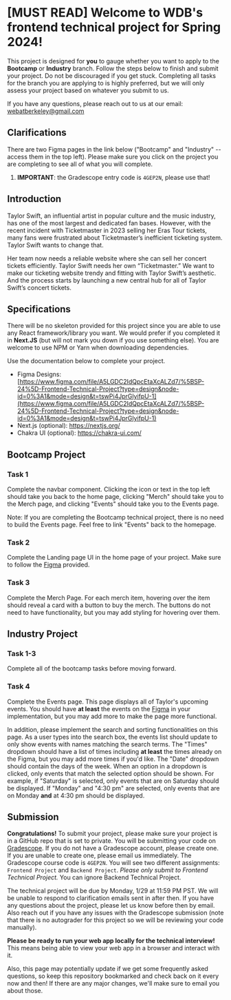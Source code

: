 # [MUST READ] Welcome to WDB's frontend technical project for Spring 2024!

This project is designed for **you** to gauge whether you want to apply to the **Bootcamp** or **Industry** branch. Follow the steps below to finish and submit your project. Do not be discouraged if you get stuck. Completing all tasks for the branch you are applying to is highly preferred, but we will only assess your project based on whatever you submit to us.

If you have any questions, please reach out to us at our email: webatberkeley@gmail.com

## Clarifications
There are two Figma pages in the link below ("Bootcamp" and "Industry" -- access them in the top left). Please make sure you click on the project you are completing to see all of what you will complete. 

1. **IMPORTANT**: the Gradescope entry code is `4GEP2N`, please use that!

## Introduction

Taylor Swift, an influential artist in popular culture and the music industry, has one of the most largest and dedicated fan bases. However, with the recent incident with Ticketmaster in 2023 selling her Eras Tour tickets, many fans were frustrated about Ticketmaster’s inefficient ticketing system. Taylor Swift wants to change that.

Her team now needs a reliable website where she can sell her concert tickets efficiently. Taylor Swift needs her own “Ticketmaster.” We want to make our ticketing website trendy and fitting with Taylor Swift’s aesthetic. And the process starts by launching a new central hub for all of Taylor Swift’s concert tickets.

## Specifications

There will be no skeleton provided for this project since you are able to use any React framework/library you want. We would prefer if you completed it in **Next.JS** (but will not mark you down if you use something else). You are welcome to use NPM or Yarn when downloading dependencies. 

Use the documentation below to complete your project.

- Figma Designs: [https://www.figma.com/file/A5LGDC2IdQpcEtaXcALZd7/%5BSP-24%5D-Frontend-Technical-Project?type=design&node-id=0%3A1&mode=design&t=tswPi4JprGlyifpU-1](https://www.figma.com/file/A5LGDC2IdQpcEtaXcALZd7/%5BSP-24%5D-Frontend-Technical-Project?type=design&node-id=0%3A1&mode=design&t=tswPi4JprGlyifpU-1)
- Next.js (optional): https://nextjs.org/
- Chakra UI (optional): https://chakra-ui.com/

## Bootcamp Project

### Task 1

Complete the navbar component. Clicking the icon or text in the top left should take you back to the home page, clicking "Merch" should take you to the Merch page, and clicking "Events" should take you to the Events page.

Note: If you are completing the Bootcamp technical project, there is no need to build the Events page.  Feel free to link "Events" back to the homepage.

### Task 2

Complete the Landing page UI in the home page of your project. Make sure to follow the [Figma](https://www.figma.com/file/A5LGDC2IdQpcEtaXcALZd7/%5BSP-24%5D-Frontend-Technical-Project?type=design&node-id=0%3A1&mode=design&t=tswPi4JprGlyifpU-1) provided.

### Task 3

Complete the Merch Page.  For each merch item, hovering over the item should reveal a card with a button to buy the merch.  The buttons do not need to have functionality, but you may add styling for hovering over them.

## Industry Project

### Task 1-3

Complete all of the bootcamp tasks before moving forward.

### Task 4

Complete the Events page. This page displays all of Taylor's upcoming events. You should have **at least** the events on the [Figma](https://www.figma.com/file/A5LGDC2IdQpcEtaXcALZd7/%5BSP-24%5D-Frontend-Technical-Project?type=design&node-id=0%3A1&mode=design&t=tswPi4JprGlyifpU-1) in your implementation, but you may add more to make the page more functional. 

In addition, please implement the search and sorting functionalities on this page. As a user types into the search box, the events list should update to only show events with names matching the search terms.  The "Times" dropdown should have a list of times including **at least** the times already on the Figma, but you may add more times if you'd like. The "Date" dropdown should contain the days of the week. When an option in a dropdown is clicked, only events that match the selected option should be shown. For example, if "Saturday" is selected, only events that are on Saturday should be displayed. If "Monday" and "4:30 pm" are selected, only events that are on Monday **and** at 4:30 pm should be displayed.

## Submission

**Congratulations!** To submit your project, please make sure your project is in a GitHub repo that is set to private. You will be submitting your code on [Gradescope](https://www.gradescope.com/). If you do not have a Gradescope account, please create one. If you are unable to create one, please email us
immediately. The Gradescope course code is `4GEP2N`. You will see two different assignments: `Frontend Project` and `Backend Project`. _Please only submit to Frontend Technical Project._ You can ignore Backend Technical Project.

The technical project will be due by Monday, 1/29 at 11:59 PM PST. We will be unable to respond to clarification emails sent in after then. If you have any questions about the project, please let us know before then by email. Also reach out if you have any issues with the Gradescope submission (note that there is no autograder for this project so we will be reviewing your code manually).

**Please be ready to run your web app locally for the technical interview!** This means being able to view your web app in a browser and interact with it.

Also, this page may potentially update if we get some frequently asked questions, so keep this repository bookmarked and check back on it every now and then! If there are any major changes, we'll make sure to email you about those.
